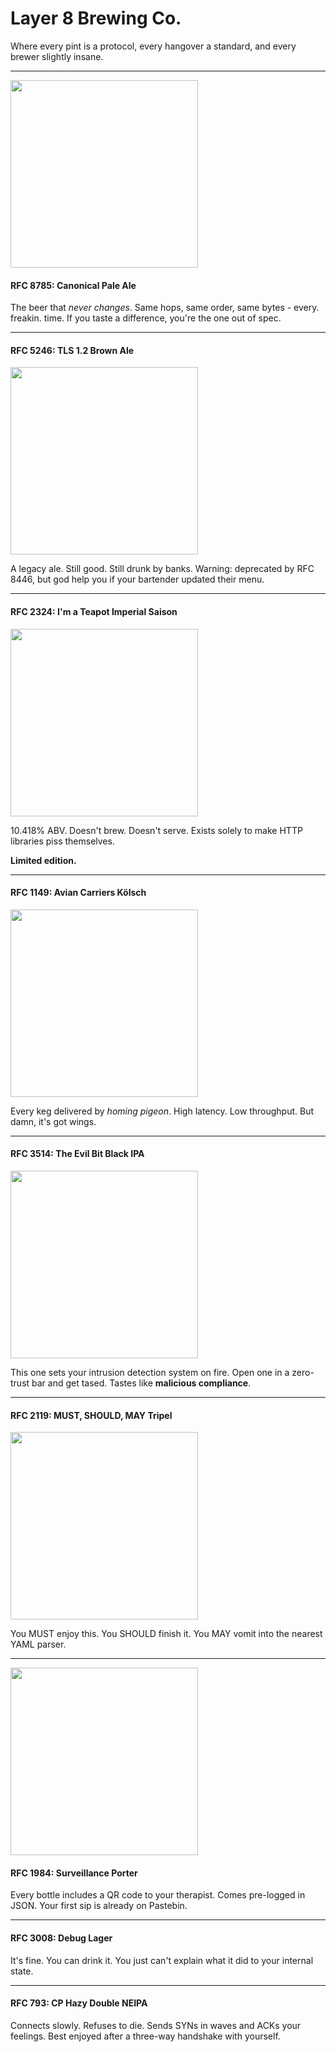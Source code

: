 # Layer 8 Brewing Co.

Where every pint is a protocol, every hangover a standard, and every brewer slightly insane.

---

<img src="https://github.com/user-attachments/assets/4ec574ba-9df0-44b4-9d32-4343cac93814" width="300"/>

#### RFC 8785: Canonical Pale Ale

The beer that *never changes*.
Same hops, same order, same bytes - every. freakin. time.
If you taste a difference, you're the one out of spec.

---

#### RFC 5246: TLS 1.2 Brown Ale

<img src="https://github.com/user-attachments/assets/3a30e3ce-514f-4417-acc2-04bce38df70a" width="300"/>

A legacy ale. Still good. Still drunk by banks.
Warning: deprecated by RFC 8446, but god help you if your bartender updated their menu.

---

#### RFC 2324: I'm a Teapot Imperial Saison

<img src="https://github.com/user-attachments/assets/ddd968a2-dad1-460f-b33a-d3a6517c8f2f" width="300"/>

10.418% ABV.
Doesn't brew. Doesn't serve.
Exists solely to make HTTP libraries piss themselves.

**Limited edition.**

---

#### RFC 1149: Avian Carriers Kölsch

<img src="https://github.com/user-attachments/assets/fbc809b5-33a1-459b-8de0-d62eb084739e" width="300"/>


Every keg delivered by *homing pigeon*.
High latency. Low throughput.
But damn, it's got wings.

---

#### RFC 3514: The Evil Bit Black IPA

<img src="https://github.com/user-attachments/assets/cc8897bc-3b91-411a-b8a4-1b1934104e3e" width="300"/>


This one sets your intrusion detection system on fire.
Open one in a zero-trust bar and get tased.
Tastes like **malicious compliance**.

---

#### RFC 2119: MUST, SHOULD, MAY Tripel

<img src="https://github.com/user-attachments/assets/4c36645f-c0c2-4031-9878-48cede6c5531" width="300"/>


You MUST enjoy this.
You SHOULD finish it.
You MAY vomit into the nearest YAML parser.

---

<img src="https://github.com/user-attachments/assets/f15b52f1-ce7e-4f94-8996-bf9823e235c4" width="300"/>


#### RFC 1984: Surveillance Porter

Every bottle includes a QR code to your therapist.
Comes pre-logged in JSON.
Your first sip is already on Pastebin.

---

#### RFC 3008: Debug Lager

It's fine.
You can drink it.
You just can't explain what it did to your internal state.

---

#### RFC 793: CP Hazy Double NEIPA

Connects slowly. Refuses to die.
Sends SYNs in waves and ACKs your feelings.
Best enjoyed after a three-way handshake with yourself.
